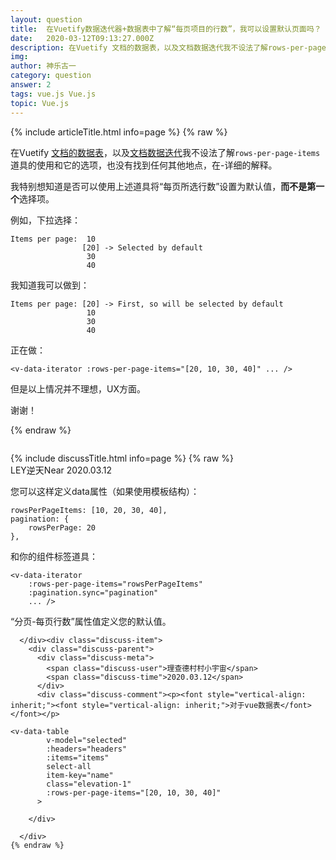 ```yaml
---
layout: question
title:  在Vuetify数据迭代器+数据表中了解“每页项目的行数”，我可以设置默认页面吗？
date:   2020-03-12T09:13:27.000Z
description: 在Vuetify 文档的数据表，以及文档数据迭代我不设法了解rows-per-page-items道具的使用和它的选项，也没有找到任何其他地点，在-详细的...
img: 
author: 神乐古一
category: question
answer: 2
tags: vue.js Vue.js
topic: Vue.js
---
```

<div class="article-root">
  <div class="article">
    {% include articleTitle.html info=page %}
    {% raw %}
    <div class="article-content"><p><font style="vertical-align: inherit;"><font style="vertical-align: inherit;">在Vuetify </font></font><a href="https://vuetifyjs.com/en/components/data-tables" rel="noreferrer"><font style="vertical-align: inherit;"><font style="vertical-align: inherit;">文档的数据表</font></font></a><font style="vertical-align: inherit;"><font style="vertical-align: inherit;">，以及</font></font><a href="https://vuetifyjs.com/en/components/data-iterator" rel="noreferrer"><font style="vertical-align: inherit;"><font style="vertical-align: inherit;">文档数据迭代</font></font></a><font style="vertical-align: inherit;"><font style="vertical-align: inherit;">我不设法了解</font></font><code>rows-per-page-items</code><font style="vertical-align: inherit;"><font style="vertical-align: inherit;">道具的使用和它的选项，也没有找到任何其他地点，在-详细的解释。</font></font></p>

<p><font style="vertical-align: inherit;"><font style="vertical-align: inherit;">我特别想知道是否可以使用上述道具将“每页所选行数”设置为默认值，</font></font><strong><font style="vertical-align: inherit;"><font style="vertical-align: inherit;">而不是第一个</font></font></strong><font style="vertical-align: inherit;"><font style="vertical-align: inherit;">选择项。</font></font></p>

<p><font style="vertical-align: inherit;"><font style="vertical-align: inherit;">例如，下拉选择：</font></font></p>

<pre><code>Items per page:  10<font></font>
                [20] -&gt; Selected by default<font></font>
                 30<font></font>
                 40<font></font>
</code></pre>

<p><font style="vertical-align: inherit;"><font style="vertical-align: inherit;">我知道我可以做到：</font></font></p>

<pre><code>Items per page: [20] -&gt; First, so will be selected by default<font></font>
                 10<font></font>
                 30<font></font>
                 40<font></font>
</code></pre>

<p><font style="vertical-align: inherit;"><font style="vertical-align: inherit;">正在做：</font></font></p>

<pre><code>&lt;v-data-iterator :rows-per-page-items="[20, 10, 30, 40]" ... /&gt;
</code></pre>

<p><font style="vertical-align: inherit;"><font style="vertical-align: inherit;">但是以上情况并不理想，UX方面。</font></font></p>

<p><font style="vertical-align: inherit;"><font style="vertical-align: inherit;">谢谢！</font></font></p></div>
    {% endraw %}
  </div>
  <p style="height: 0;width:0;overflow: hidden;"> 第1195篇《在Vuetify数据迭代器+数据表中了解“每页项目的行数”，我可以设置默认页面吗？》来自Winter(https://github.com/aiyld/aiyld.github.io)的站点</p>
  <div class="discuss-wrapper">
    {% include discussTitle.html info=page %}
    {% raw %}
    <div class="discuss-item">
        <div class="discuss-parent">
          <div class="discuss-meta">
            <span class="discuss-user">LEY逆天Near</span>
            <span class="discuss-time">2020.03.12</span>
          </div>
          <div class="discuss-comment"><p><font style="vertical-align: inherit;"><font style="vertical-align: inherit;">您可以这样定义data属性（如果使用模板结构）：</font></font></p>

<pre><code>rowsPerPageItems: [10, 20, 30, 40],<font></font>
pagination: {<font></font>
    rowsPerPage: 20<font></font>
},<font></font>
</code></pre>

<p><font style="vertical-align: inherit;"><font style="vertical-align: inherit;">和你的组件标签道具：</font></font></p>

<pre><code>&lt;v-data-iterator<font></font>
    :rows-per-page-items="rowsPerPageItems"<font></font>
    :pagination.sync="pagination"<font></font>
    ... /&gt;<font></font>
</code></pre>

<p><font style="vertical-align: inherit;"><font style="vertical-align: inherit;">“分页-每页行数”属性值定义您的默认值。</font></font></p></div>
        </div>
        
      </div><div class="discuss-item">
        <div class="discuss-parent">
          <div class="discuss-meta">
            <span class="discuss-user">理查德村村小宇宙</span>
            <span class="discuss-time">2020.03.12</span>
          </div>
          <div class="discuss-comment"><p><font style="vertical-align: inherit;"><font style="vertical-align: inherit;">对于vue数据表</font></font></p>

<pre><code>&lt;v-data-table<font></font>
        v-model="selected"<font></font>
        :headers="headers"<font></font>
        :items="items"<font></font>
        select-all<font></font>
        item-key="name"<font></font>
        class="elevation-1"<font></font>
        :rows-per-page-items="[20, 10, 30, 40]"<font></font>
      &gt;<font></font>
</code></pre></div>
        </div>
        
      </div>
    {% endraw %}
  </div>
<div>
